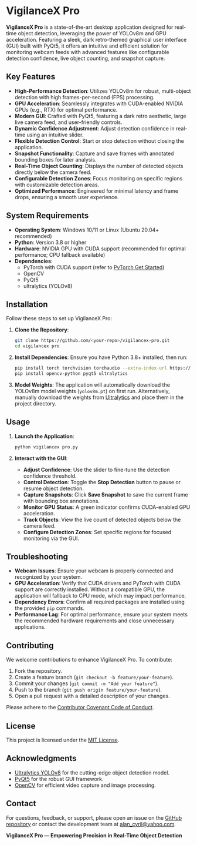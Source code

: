 # VigilanceX Pro

**VigilanceX Pro** is a state-of-the-art desktop application designed for real-time object detection, leveraging the power of YOLOv8m and GPU acceleration. Featuring a sleek, dark retro-themed graphical user interface (GUI) built with PyQt5, it offers an intuitive and efficient solution for monitoring webcam feeds with advanced features like configurable detection confidence, live object counting, and snapshot capture.

## Key Features

- **High-Performance Detection**: Utilizes YOLOv8m for robust, multi-object detection with high frames-per-second (FPS) processing.
- **GPU Acceleration**: Seamlessly integrates with CUDA-enabled NVIDIA GPUs (e.g., RTX) for optimal performance.
- **Modern GUI**: Crafted with PyQt5, featuring a dark retro aesthetic, large live camera feed, and user-friendly controls.
- **Dynamic Confidence Adjustment**: Adjust detection confidence in real-time using an intuitive slider.
- **Flexible Detection Control**: Start or stop detection without closing the application.
- **Snapshot Functionality**: Capture and save frames with annotated bounding boxes for later analysis.
- **Real-Time Object Counting**: Displays the number of detected objects directly below the camera feed.
- **Configurable Detection Zones**: Focus monitoring on specific regions with customizable detection areas.
- **Optimized Performance**: Engineered for minimal latency and frame drops, ensuring a smooth user experience.

## System Requirements

- **Operating System**: Windows 10/11 or Linux (Ubuntu 20.04+ recommended)
- **Python**: Version 3.8 or higher
- **Hardware**: NVIDIA GPU with CUDA support (recommended for optimal performance; CPU fallback available)
- **Dependencies**:
  - PyTorch with CUDA support (refer to [PyTorch Get Started](https://pytorch.org/get-started/locally/))
  - OpenCV
  - PyQt5
  - ultralytics (YOLOv8)

## Installation

Follow these steps to set up VigilanceX Pro:

1. **Clone the Repository**:
   ```bash
   git clone https://github.com/<your-repo>/vigilancex-pro.git
   cd vigilancex pro
   ```

2. **Install Dependencies**:
   Ensure you have Python 3.8+ installed, then run:
   ```bash
   pip install torch torchvision torchaudio --extra-index-url https://download.pytorch.org/whl/cu117
   pip install opencv-python pyqt5 ultralytics
   ```

3. **Model Weights**:
   The application will automatically download the YOLOv8m model weights (`yolov8m.pt`) on first run. Alternatively, manually download the weights from [Ultralytics](https://github.com/ultralytics/ultralytics) and place them in the project directory.

## Usage

1. **Launch the Application**:
   ```bash
   python vigilancex pro.py
   ```

2. **Interact with the GUI**:
   - **Adjust Confidence**: Use the slider to fine-tune the detection confidence threshold.
   - **Control Detection**: Toggle the **Stop Detection** button to pause or resume object detection.
   - **Capture Snapshots**: Click **Save Snapshot** to save the current frame with bounding box annotations.
   - **Monitor GPU Status**: A green indicator confirms CUDA-enabled GPU acceleration.
   - **Track Objects**: View the live count of detected objects below the camera feed.
   - **Configure Detection Zones**: Set specific regions for focused monitoring via the GUI.

## Troubleshooting

- **Webcam Issues**: Ensure your webcam is properly connected and recognized by your system.
- **GPU Acceleration**: Verify that CUDA drivers and PyTorch with CUDA support are correctly installed. Without a compatible GPU, the application will fallback to CPU mode, which may impact performance.
- **Dependency Errors**: Confirm all required packages are installed using the provided `pip` commands.
- **Performance Lag**: For optimal performance, ensure your system meets the recommended hardware requirements and close unnecessary applications.

## Contributing

We welcome contributions to enhance VigilanceX Pro. To contribute:

1. Fork the repository.
2. Create a feature branch (`git checkout -b feature/your-feature`).
3. Commit your changes (`git commit -m "Add your feature"`).
4. Push to the branch (`git push origin feature/your-feature`).
5. Open a pull request with a detailed description of your changes.

Please adhere to the [Contributor Covenant Code of Conduct](https://www.contributor-covenant.org/).

## License

This project is licensed under the [MIT License](LICENSE).

## Acknowledgments

- [Ultralytics YOLOv8](https://github.com/ultralytics/ultralytics) for the cutting-edge object detection model.
- [PyQt5](https://www.riverbankcomputing.com/software/pyqt/) for the robust GUI framework.
- [OpenCV](https://opencv.org/) for efficient video capture and image processing.

## Contact

For questions, feedback, or support, please open an issue on the [GitHub repository](https://github.com/dragonpilee/VigilanceX-Pro) or contact the development team at <alan_cyril@yahoo.com>.

**VigilanceX Pro — Empowering Precision in Real-Time Object Detection**
